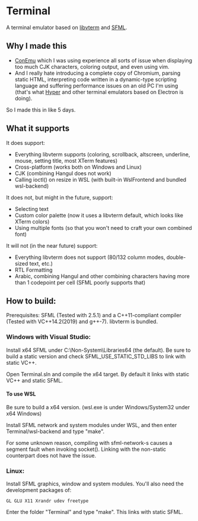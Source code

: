 # Terminal
A terminal emulator based on [libvterm](http://www.leonerd.org.uk/code/libvterm/) and [SFML](https://github.com/SFML/SFML).

## Why I made this
 - [ConEmu](https://github.com/Maximus5/ConEmu) which I was using experience all sorts of issue when displaying too much CJK characters, coloring output, and even using vim.
 - And I really hate introducing a complete copy of Chromium, parsing static HTML, interpreting code written in a dynamic-type scripting language and suffering performance issues on an old PC I'm using (that's what [Hyper](https://github.com/zeit/hyper) and other terminal emulators based on Electron is doing).

So I made this in like 5 days.

## What it supports

It does support:
 - Everything libvterm supports (coloring, scrollback, altscreen, underline, mouse, setting title, most XTerm features)
 - Cross-platform (works both on Windows and Linux)
 - CJK (combining Hangul does not work)
 - Calling ioctl() on resize in WSL (with built-in WslFrontend and bundled wsl-backend)
 
It does not, but might in the future, support:
 - Selecting text
 - Custom color palette (now it uses a libvterm default, which looks like XTerm colors)
 - Using multiple fonts (so that you won't need to craft your own combined font)

It will not (in the near future) support:
 - Everything libvterm does not support (80/132 column modes, double-sized text, etc.)
 - RTL Formatting
 - Arabic, combining Hangul and other combining characters having more than 1 codepoint per cell (SFML poorly supports that)

## How to build:

Prerequisites: SFML (Tested with 2.5.1) and a C++11-compliant compiler (Tested with VC++14.2(2019) and g++-7). libvterm is bundled.

### Windows with Visual Studio:

Install x64 SFML under C:\Non-System\Libraries64 (the default).
Be sure to build a static version and check SFML_USE_STATIC_STD_LIBS to link with static VC++.

Open Terminal.sln and compile the x64 target. By default it links with static VC++ and static SFML.

#### To use WSL

Be sure to build a x64 version. (wsl.exe is under Windows/System32 under x64 Windows)

Install SFML network and system modules under WSL, and then enter Terminal/wsl-backend and type "make".

For some unknown reason, compiling with sfml-network-s causes a segment fault when invoking socket().
Linking with the non-static counterpart does not have the issue.

### Linux:

Install SFML graphics, window and system modules. You'll also need the development packages of:

```
GL GLU X11 Xrandr udev freetype
```

Enter the folder "Terminal" and type "make". This links with static SFML.
